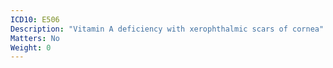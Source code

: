 ```yaml
---
ICD10: E506
Description: "Vitamin A deficiency with xerophthalmic scars of cornea"
Matters: No
Weight: 0
---
```

